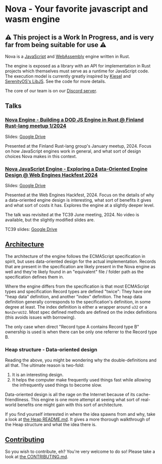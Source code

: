 # Nova - Your favorite javascript and wasm engine

## :warning: This project is a Work In Progress, and is very far from being suitable for use :warning:

Nova is a [JavaScript](https://tc39.es/ecma262) and
[WebAssembly](https://webassembly.org) engine written in Rust.

The engine is exposed as a library with an API for implementation in Rust
projects which themselves must serve as a runtime for JavaScript code. The
execution model is currently greatly inspired by
[Kiesel](https://codeberg.org/kiesel-js/kiesel) and
[SerenityOS's LibJS](https://github.com/SerenityOS/serenity). See the code for
more details.

The core of our team is on our [Discord server](https://discord.gg/bwY4TRB8J7).

## Talks

### [Nova Engine - Building a DOD JS Engine in Rust @ Finland Rust-lang meetup 1/2024](https://www.youtube.com/watch?v=WKGo1k47eYQ)

Slides:
[Google Drive](https://docs.google.com/presentation/d/1PRinuW2Zbw9c-FGArON3YHiCUP22qIeTpYvDRNbP5vc/edit?usp=drive_link)

Presented at the Finland Rust-lang group's January meetup, 2024. Focus on how
JavaScript engines work in general, and what sort of design choices Nova makes
in this context.

### [Nova JavaScript Engine - Exploring a Data-Oriented Engine Design @ Web Engines Hackfest 2024](https://www.youtube.com/watch?v=5olgPdqKZ84)

Slides:
[Google Drive](https://docs.google.com/presentation/d/1YlHr67ZYCyMp_6uMMvCWOJNOUhleUtxOPlC0Gz8Bg7o/edit?usp=drive_link)

Presented at the Web Engines Hackfest, 2024. Focus on the details of why a
data-oriented engine design is interesting, what sort of benefits it gives and
what sort of costs it has. Explores the engine at a slightly deeper level.

The talk was revisited at the TC39 June meeting, 2024. No video is available,
but the slightly modified slides are.

TC39 slides:
[Google Drive](https://docs.google.com/presentation/d/1Pv6Yn2sUWFIvlLwX9ViCjuyflsVdpEPQBbVlLJnFubM/edit?usp=drive_link)

## [Architecture](./ARCHITECTURE.md)

The architecture of the engine follows the ECMAScript specification in spirit,
but uses data-oriented design for the actual implementation. Records that are
present in the specification are likely present in the Nova engine as well and
they're likely found in an "equivalent" file / folder path as the specification
defines them in.

Where the engine differs from the specification is that most ECMAScript types
and specification Record types are defined "twice": They have one "heap data"
definition, and another "index" definition. The heap data definition generally
corresponds to the specification's definition, in some degree at least. The
index definition is either a wrapper around `u32` or a `NonZeroU32`. Most spec
defined methods are defined on the index definitions (this avoids issues with
borrowing).

The only case when direct "Record type A contains Record type B" ownership is
used is when there can be only one referrer to the Record type B.

### Heap structure - Data-oriented design

Reading the above, you might be wondering why the double-definitions and all
that. The ultimate reason is two-fold:

1. It is an interesting design.
2. It helps the computer make frequently used things fast while allowing the
   infrequently used things to become slow.

Data-oriented design is all the rage on the Internet because of its
cache-friendliness. This engine is one more attempt at seeing what sort of
real-world benefits one might gain with this sort of architecture.

If you find yourself interested in where the idea spawns from and why, take a
look at [the Heap README.md](./nova_vm/src/heap/README.md). It gives a more
thorough walkthrough of the Heap structure and what the idea there is.

## [Contributing](./CONTRIBUTING.md)

So you wish to contribute, eh? You're very welcome to do so! Please take a look
at [the CONTRIBUTING.md](./CONTRIBUTING.md).

